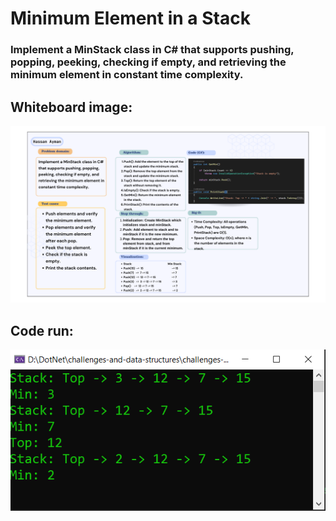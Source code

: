 # Minimum Element in a Stack
### Implement a MinStack class in C# that supports pushing, popping, peeking, checking if empty, and retrieving the minimum element in constant time complexity.

## Whiteboard image:
![Minimum Element in a Stack](min-stack-whiteboard.png)

## Code run:
![Code run](min-stack-run.PNG)
